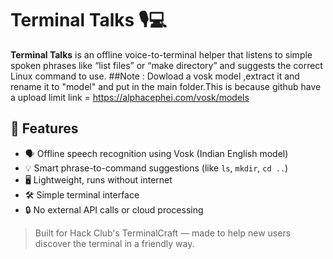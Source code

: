 # Terminal Talks 🎙️💻

**Terminal Talks** is an offline voice-to-terminal helper that listens to simple spoken phrases like “list files” or “make directory” and suggests the correct Linux command to use.
##Note : Dowload a vosk model ,extract it and rename it to "model" and put in the main folder.This is because github have a upload limit
link = https://alphacephei.com/vosk/models
## 🌟 Features

- 🗣️ Offline speech recognition using Vosk (Indian English model)
- 💡 Smart phrase-to-command suggestions (like `ls`, `mkdir`, `cd ..`)
- 🖥️ Lightweight, runs without internet
- 🛠️ Simple terminal interface
- 🔒 No external API calls or cloud processing

> Built for Hack Club's TerminalCraft — made to help new users discover the terminal in a friendly way.
